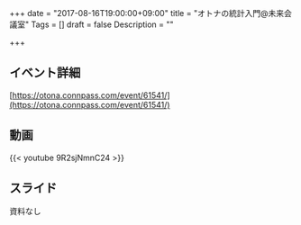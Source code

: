+++
date = "2017-08-16T19:00:00+09:00"
title = "オトナの統計入門@未来会議室"
Tags = []
draft = false
Description = ""

+++

## イベント詳細

[https://otona.connpass.com/event/61541/](https://otona.connpass.com/event/61541/)

## 動画

{{< youtube 9R2sjNmnC24 >}}

## スライド

資料なし
